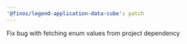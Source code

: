 ```yaml
---
'@finos/legend-application-data-cube': patch
---
```


Fix bug with fetching enum values from project dependency
